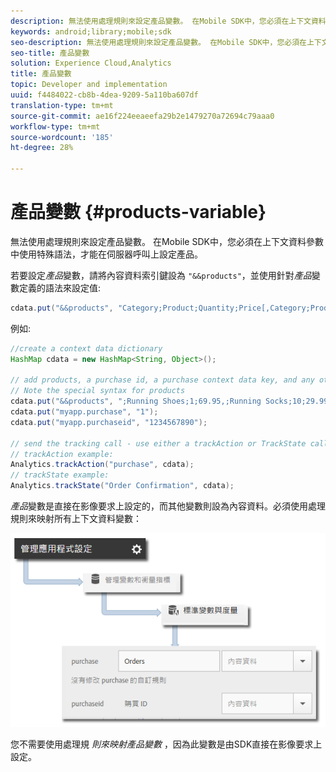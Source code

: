 ```yaml
---
description: 無法使用處理規則來設定產品變數。 在Mobile SDK中，您必須在上下文資料參數中使用特殊語法，才能在伺服器呼叫上設定產品。
keywords: android;library;mobile;sdk
seo-description: 無法使用處理規則來設定產品變數。 在Mobile SDK中，您必須在上下文資料參數中使用特殊語法，才能在伺服器呼叫上設定產品。
seo-title: 產品變數
solution: Experience Cloud,Analytics
title: 產品變數
topic: Developer and implementation
uuid: f4484022-cb8b-4dea-9209-5a110ba607df
translation-type: tm+mt
source-git-commit: ae16f224eeaeefa29b2e1479270a72694c79aaa0
workflow-type: tm+mt
source-wordcount: '185'
ht-degree: 28%

---
```



# 產品變數 {#products-variable}

無法使用處理規則來設定產品變數。 在Mobile SDK中，您必須在上下文資料參數中使用特殊語法，才能在伺服器呼叫上設定產品。

若要設定&#x200B;*產品*&#x200B;變數，請將內容資料索引鍵設為 `"&&products"`，並使用針對&#x200B;*產品*&#x200B;變數定義的語法來設定值:

```java
cdata.put("&&products", "Category;Product;Quantity;Price[,Category;Product;Quantity;Price]");
```

例如:

```java
//create a context data dictionary 
HashMap cdata = new HashMap<String, Object>(); 
 
// add products, a purchase id, a purchase context data key, and any other data you want to collect. 
// Note the special syntax for products 
cdata.put("&&products", ";Running Shoes;1;69.95,;Running Socks;10;29.99"); 
cdata.put("myapp.purchase", "1"); 
cdata.put("myapp.purchaseid", "1234567890"); 
 
// send the tracking call - use either a trackAction or TrackState call. 
// trackAction example: 
Analytics.trackAction("purchase", cdata); 
// trackState example: 
Analytics.trackState("Order Confirmation", cdata);
```

*產品*&#x200B;變數是直接在影像要求上設定的，而其他變數則設為內容資料。必須使用處理規則來映射所有上下文資料變數：

![](assets/map-products.png)

您不需要使用處理規 *則來映射產品變數* ，因為此變數是由SDK直接在影像要求上設定。
